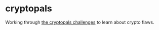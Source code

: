# cryptopals

Working through [the cryptopals challenges](https://cryptopals.com) to learn about crypto flaws.